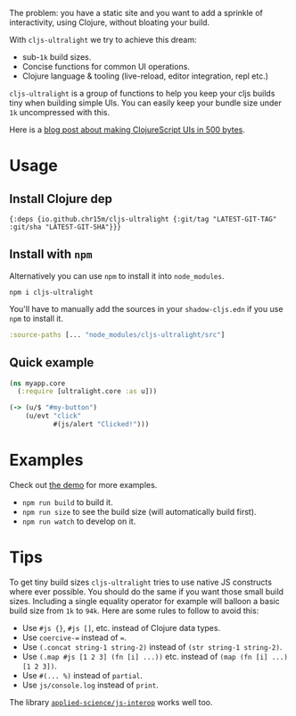 The problem: you have a static site and you want to add a sprinkle of interactivity, using Clojure, without bloating your build.

With `cljs-ultralight` we try to achieve this dream:

 * sub-`1k` build sizes.
 * Concise functions for common UI operations.
 * Clojure language & tooling (live-reload, editor integration, repl etc.)

`cljs-ultralight` is a group of functions to help you keep your cljs builds tiny when building simple UIs.
You can easily keep your bundle size under `1k` uncompressed with this.

Here is a [blog post about making ClojureScript UIs in 500 bytes](https://mccormick.cx/news/entries/clojurescript-uis-in-500-bytes).

# Usage

## Install Clojure dep

```
{:deps {io.github.chr15m/cljs-ultralight {:git/tag "LATEST-GIT-TAG" :git/sha "LATEST-GIT-SHA"}}}
```

## Install with `npm`

Alternatively you can use `npm` to install it into `node_modules`.

```
npm i cljs-ultralight
```

You'll have to manually add the sources in your `shadow-cljs.edn` if you use `npm` to install it.

```clojure
:source-paths [... "node_modules/cljs-ultralight/src"]
```

## Quick example

```clojure
(ns myapp.core
  (:require [ultralight.core :as u]))

(-> (u/$ "#my-button")
    (u/evt "click"
           #(js/alert "Clicked!")))
```

# Examples

Check out [the demo](./src/ultralight/demo.cljs) for more examples.

* `npm run build` to build it.
* `npm run size` to see the build size (will automatically build first).
* `npm run watch` to develop on it.

# Tips

To get tiny build sizes `cljs-ultralight` tries to use native JS constructs where ever possible.
You should do the same if you want those small build sizes.
Including a single equality operator for example will balloon a basic build size from `1k` to `94k`.
Here are some rules to follow to avoid this:

 * Use `#js {}`, `#js []`, etc. instead of Clojure data types.
 * Use `coercive-=` instead of `=`.
 * Use `(.concat string-1 string-2)` instead of `(str string-1 string-2)`.
 * Use `(.map #js [1 2 3] (fn [i] ...))` etc. instead of `(map (fn [i] ...) [1 2 3])`.
 * Use `#(... %)` instead of `partial`.
 * Use `js/console.log` instead of `print`.

The library [`applied-science/js-interop`](https://github.com/applied-science/js-interop/) works well too.
